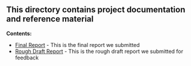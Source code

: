 ## This directory contains project documentation and reference material

**Contents:**

* [Final Report](Final_Report_Team_JOA.pdf) - This is the final report we submitted 
* [Rough Draft Report](JOA_Rough_Report_Draft.pdf) - This is the rough draft report we submitted for feedback
